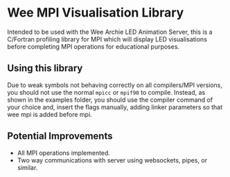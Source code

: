 # Wee MPI Visualisation Library

Intended to be used with the Wee Archie LED Animation Server, this is a
C/Fortran profiling library for MPI which will display LED visualisations before
completing MPI operations for educational purposes.

## Using this library

Due to weak symbols not behaving correctly on all compilers/MPI versions, you
should not use the normal `mpicc` or `mpif90` to compile. Instead, as shown in
the examples folder, you should use the compiler command of your choice and,
insert the flags manually, adding linker parameters so that wee mpi is added
before mpi.

## Potential Improvements

 - All MPI operations implemented.
 - Two way communications with server using websockets, pipes, or similar.
